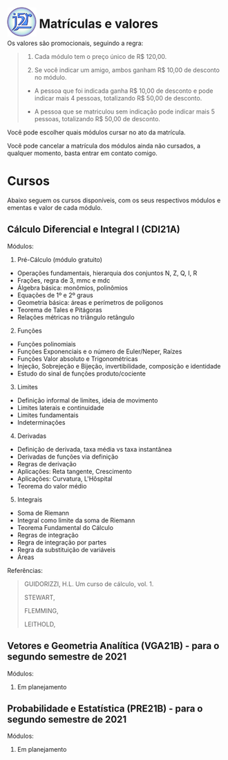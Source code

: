 <style>
img{
    width: 7vmin;
    height: 7vmin;
    margin-bottom: -2vmin;
}
</style>
# ![j5r](./../assets/j5r.svg) Matrículas e valores

Os valores são promocionais, seguindo a regra:

>
> 1. Cada módulo tem o preço único de R$ 120,00.
>
> 2. Se você indicar um amigo, ambos ganham R$ 10,00 de desconto no módulo.
>
>  - A pessoa que foi indicada ganha R$ 10,00 de desconto e pode indicar mais 4 pessoas, totalizando R$ 50,00 de desconto.
>
>  - A pessoa que se matriculou sem indicação pode indicar mais 5 pessoas, totalizando R$ 50,00 de desconto.
>


Você pode escolher quais módulos cursar no ato da matrícula.

Você pode cancelar a matrícula dos módulos ainda não cursados, a qualquer momento, basta entrar em contato comigo.

# Cursos

Abaixo seguem os cursos disponíveis, com os seus respectivos módulos e ementas e valor de cada módulo.

## Cálculo Diferencial e Integral I (CDI21A)

Módulos:
1. Pré-Cálculo (módulo gratuito)
  - Operações fundamentais, hierarquia dos conjuntos N, Z, Q, I, R
  - Frações, regra de 3, mmc e mdc
  - Álgebra básica: monômios, polinômios
  - Equações de 1º e 2º graus
  - Geometria básica: áreas e perímetros de polígonos
  - Teorema de Tales e Pitágoras
  - Relações métricas no triângulo retângulo
2. Funções
  - Funções polinomiais
  - Funções Exponenciais e o número de Euler/Neper, Raízes
  - Funções Valor absoluto e Trigonométricas
  - Injeção, Sobrejeção e Bijeção, invertibilidade, composição e identidade
  - Estudo do sinal de funções produto/cociente
3. Limites
  - Definição informal de limites, ideia de movimento
  - Limites laterais e continuidade
  - Limites fundamentais
  - Indeterminações
4. Derivadas
  - Definição de derivada, taxa média vs taxa instantânea
  - Derivadas de funções via definição
  - Regras de derivação
  - Aplicações: Reta tangente, Crescimento
  - Aplicações:  Curvatura, L'Hôspital
  - Teorema do valor médio
5. Integrais
  - Soma de Riemann
  - Integral como limite da soma de Riemann
  - Teorema Fundamental do Cálculo
  - Regras de integração
  - Regra de integração por partes
  - Regra da substituição de variáveis
  - Áreas

Referências:
  > GUIDORIZZI, H.L. Um curso de cálculo, vol. 1.
  >
  > STEWART,
  >
  > FLEMMING,
  >
  > LEITHOLD,

## Vetores e Geometria Analítica (VGA21B) - para o segundo semestre de 2021
Módulos:
1. Em planejamento


## Probabilidade e Estatística (PRE21B) - para o segundo semestre de 2021
Módulos:
1. Em planejamento


